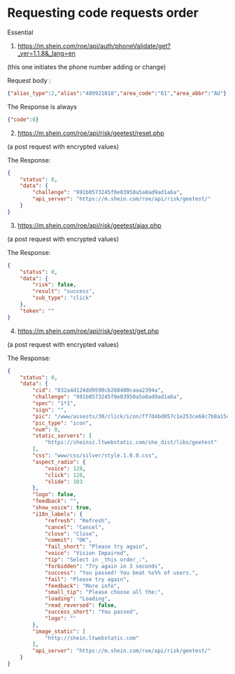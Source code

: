 # Requesting code requests order

Essential
1. https://m.shein.com/roe/api/auth/phoneValidate/get?_ver=1.1.8&_lang=en

(this one initiates the phone number adding or change)

Request body :
```json
{"alias_type":2,"alias":"489921018","area_code":"61","area_abbr":"AU"}
```
The Response is always 
```json
{"code":0}
```

2. https://m.shein.com/roe/api/risk/geetest/reset.php

(a post request with encrypted values)

The Response:
```json
{
    "status": 0,
    "data": {
        "challenge": "991b0573245f0e03950a5a8ad9ad1a6a",
        "api_server": "https://m.shein.com/roe/api/risk/geetest/"
    }
}
```

3. https://m.shein.com/roe/api/risk/geetest/ajax.php

(a post request with encrypted values)

The Response:
```json
{
    "status": 0,
    "data": {
        "risk": false,
        "result": "success",
        "sub_type": "click"
    },
    "token": ""
}
```
4. https://m.shein.com/roe/api/risk/geetest/get.php

(a post request with encrypted values)

The Response:
```json
{
    "status": 0,
    "data": {
        "cid": "032a4d124dd9598cb268400caaa2394a",
        "challenge": "991b0573245f0e03950a5a8ad9ad1a6a",
        "spec": "1*1",
        "sign": "",
        "pic": "/www/assests/30/click/icon/ff7d4bd057c1e253ce68c7b8a15c62f7.jpg",
        "pic_type": "icon",
        "num": 0,
        "static_servers": [
            "https://sheinsz.ltwebstatic.com/she_dist/libs/geetest"
        ],
        "css": "www/css/silver/style.1.0.0.css",
        "aspect_radio": {
            "voice": 128,
            "click": 128,
            "slide": 103
        },
        "logo": false,
        "feedback": "",
        "show_voice": true,
        "i18n_labels": {
            "refresh": "Refresh",
            "cancel": "Cancel",
            "close": "Close",
            "commit": "OK",
            "fail_short": "Please try again",
            "voice": "Vision Impaired",
            "tip": "Select in _this order_:",
            "forbidden": "Try again in 3 seconds",
            "success": "You passed! You beat %s%% of users.",
            "fail": "Please try again",
            "feedback": "More info",
            "small_tip": "Please choose all the:",
            "loading": "Loading",
            "read_reversed": false,
            "success_short": "You passed",
            "logo": ""
        },
        "image_static": [
            "http://shein.ltwebstatic.com"
        ],
        "api_server": "https://m.shein.com/roe/api/risk/geetest/"
    }
}
```
